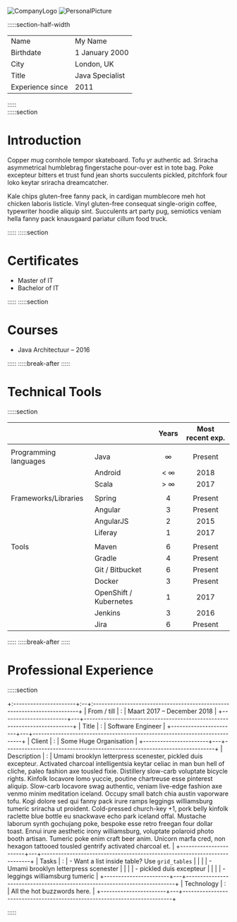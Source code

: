 ![CompanyLogo](https://nljug.org/wp-content/uploads/2018/03/openvalue-bw.png#logo)
![PersonalPicture](https://www.emailhelpzone.com/wp-content/uploads/2018/11/yahoo-profile-update-e1543323322554.jpg#picture)

:::::section-half-width

|                  |                 |
| ---------------- | --------------- |
| Name             | My Name         |
| Birthdate        | 1 January 2000  |
| City             | London, UK      |
| Title            | Java Specialist |
| Experience since | 2011            |


:::::   
:::::section

# Introduction

Copper mug cornhole tempor skateboard. Tofu yr authentic ad. Sriracha asymmetrical humblebrag fingerstache pour-over est in tote bag. Poke excepteur bitters et trust fund jean shorts succulents pickled, pitchfork four loko keytar sriracha dreamcatcher.

Kale chips gluten-free fanny pack, in cardigan mumblecore meh hot chicken laboris listicle. Vinyl gluten-free consequat single-origin coffee, typewriter hoodie aliquip sint. Succulents art party pug, semiotics veniam hella fanny pack knausgaard pariatur cillum food truck.

:::::
:::::section

# Certificates

-   Master of IT
-   Bachelor of IT

:::::
:::::section

# Courses

-   Java Architectuur – 2016

:::::
:::::break-after
:::::

# Technical Tools

:::::section

|                       |                        |  Years | Most recent exp. |
| :-------------------- | :--------------------- | :----: | :--------------: |
|                       |                        |        |                  |
| Programming languages | Java                   |    ∞   |      Present     |
|                       | Android                | &lt; ∞ |       2018       |
|                       | Scala                  |   > ∞  |       2017       |
|                       |                        |        |                  |
| Frameworks/Libraries  | Spring                 |    4   |      Present     |
|                       | Angular                |    3   |      Present     |
|                       | AngularJS              |    2   |       2015       |
|                       | Liferay                |    1   |       2017       |
|                       |                        |        |                  |
| Tools                 | Maven                  |    6   |      Present     |
|                       | Gradle                 |    4   |      Present     |
|                       | Git / Bitbucket        |    6   |      Present     |
|                       | Docker                 |    3   |      Present     |
|                       | OpenShift / Kubernetes |    1   |       2017       |
|                       | Jenkins                |    3   |       2016       |
|                       | Jira                   |    6   |      Present     |




:::::
:::::break-after
:::::

# Professional Experience

:::::section

+:----------------------+:--+:-------------------------------------------------------------------------+
| From / till           | :   | Maart 2017 – December 2018                                             |
+-----------------------+---+--------------------------------------------------------------------------+
| Title                 | :   | Software Engineer                                       |
+-----------------------+---+--------------------------------------------------------------------------+
| Client                | :   | Some Huge Organisation            |
+-----------------------+---+--------------------------------------------------------------------------+
| Description           | :   | Umami brooklyn letterpress scenester, pickled duis excepteur. Activated charcoal intelligentsia keytar celiac in man bun hell of cliche, paleo fashion axe tousled fixie. Distillery slow-carb voluptate bicycle rights. Kinfolk locavore lomo yuccie, poutine chartreuse esse pinterest aliquip. Slow-carb locavore swag authentic, veniam live-edge fashion axe venmo minim meditation iceland.      Occupy small batch chia austin vaporware tofu. Kogi dolore sed qui fanny pack irure ramps leggings williamsburg tumeric sriracha ut proident. Cold-pressed church-key +1, pork belly kinfolk raclette blue bottle eu snackwave echo park iceland offal. Mustache laborum synth gochujang poke, bespoke esse retro freegan four dollar toast. Ennui irure aesthetic irony williamsburg, voluptate polaroid photo booth artisan. Tumeric poke enim craft beer anim. Unicorn marfa cred, non hexagon tattooed tousled gentrify activated charcoal et. |
+-----------------------+---+--------------------------------------------------------------------------+
| Tasks                 | :   | -   Want a list inside table? Use `grid_tables`     |
|                       |     | -   Umami brooklyn letterpress scenester        |
|                       |     | -   pickled duis excepteur         |
|                       |     | -   leggings williamsburg tumeric        |
+-----------------------+---+--------------------------------------------------------------------------+
| Technology            | :   | All the hot buzzwords here.     |
+-----------------------+---+--------------------------------------------------------------------------+

:::::
